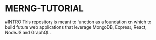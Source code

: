 # MERNG-TUTORIAL
#INTRO
This repository is meant to function as a foundation on which to build future web applications that leverage MongoDB, Express, React, NodeJS and GraphQL.
